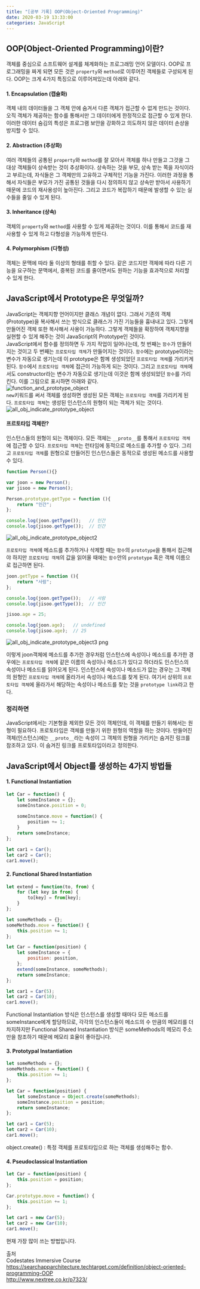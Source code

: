 ```yaml
---
title: "[공부 기록] OOP(Object-Oriented Programming)"
date: 2020-03-19 13:33:00
categories: JavaScript
---
```


## OOP(Object-Oriented Programming)이란?
객체를 중심으로 소프트웨어 설계를 체계화하는 프로그래밍 언어 모델이다.
OOP로 프로그래밍을 짜게 되면 모든 것은 `property`와 `method`로 이루어진 객체들로 구성되게 된다.
OOP는 크게 4가지 특징으로 이루어져있는데 아래와 같다.

#### 1. Encapsulation (캡슐화)
객체 내의 데이터들을 그 객체 안에 숨겨서 다른 객체가 접근할 수 없게 만드는 것이다. 오직 객체가 제공하는 함수를 통해서만 그 데이터에게 한정적으로 접근할 수 있게 한다. 이러한 데이터 숨김의 특성은 프로그램 보안을 강화하고 의도하지 않은 데이터 손상을 방지할 수 있다.

#### 2. Abstraction (추상화)
여러 객체들의 공통된 `property`와 `method`를 잘 모아서 객체를 하나 만들고 그것을 그 대상 객체들이 상속받는 것이 추상화이다. 상속하는 것을 부모, 상속 받는 쪽을 자식이라고 부르는데, 자식들은 그 객체만의 고유하고 구체적인 기능을 가진다. 이러한 과정을 통해서 자식들은 부모가 가진 공통된 것들을 다시 정의하지 않고 상속만 받아서 사용하기 때문에 코드의 재사용성이 높아진다. 그리고 코드가 복잡하기 때문에 발생할 수 있는 실수들을 줄일 수 있게 된다.

#### 3. Inheritance (상속)
객체의 `property`와 `method`를 사용할 수 있게 제공하는 것이다. 이를 통해서 코드를 재사용할 수 있게 하고 다형성을 가능하게 만든다.

#### 4. Polymorphism (다형성)
객체는 문맥에 따라 둘 이상의 형태를 취할 수 있다.
같은 코드지만 객체에 따라 다른 기능을 요구하는 문맥에서, 중복된 코드를 줄이면서도 원하는 기능을 효과적으로 처리할 수 있게 한다.


## JavaScript에서 Prototype은 무엇일까?
JavaScript는 객체지향 언어이지만 클래스 개념이 없다. 그래서 기존의 객체(Prototype)을 복사해서 쓰는 방식으로 클래스가 가진 기능들을 흉내내고 있다. 그렇게 만들어진 객체 또한 복사해서 사용이 가능하다. 그렇게 객체들을 확장하여 객체지향을 실현할 수 있게 해주는 것이 JavaScript의 Prototype인 것이다.  
JavaScript에서 함수를 정의하면 두 가지 작업이 일어나는데, 첫 번째는 `함수`가 만들어지는 것이고 두 번째는 `프로토타입 객체`가 만들어지는 것이다. `함수`에는 prototype이라는 변수가 자동으로 생기는데 이 prototype은 함께 생성되었던 `프로토타입 객체`를 가리키게 된다. `함수`에서 `프로토타입 객체`에 접근이 가능하게 되는 것이다. 그리고 `프로토타입 객체`에서도 constructor라는 변수가 자동으로 생기는데 이것은 함께 생성되었던 `함수`를 가리킨다. 이를 그림으로 표시하면 아래와 같다.  
![function_and_prototype_object](https://user-images.githubusercontent.com/11348329/77242012-687c4180-6c3d-11ea-8ef3-1c6020b7a8b2.png)  
`new`키워드를 써서 객체를 생성하면 생성된 모든 객체는 `프로토타입 객체`를 가리키게 된다. `프로토타입 객체`는 생성된 인스턴스의 원형이 되는 객체가 되는 것이다.  
![all_obj_indicate_prototype_object](https://user-images.githubusercontent.com/11348329/77242029-b4c78180-6c3d-11ea-85ee-c8bf7c9e52ed.png)

#### 프르토타입 객체란?
인스턴스들의 원형이 되는 객체이다. 모든 객체는 `__proto__`를 통해서 `프로토타입 객체`에 접근할 수 있다. `프로토타입 객체`는 런타임에 동적으로 메소드를 추가할 수 있다. 그리고 `프로토타입 객체`를 원형으로 만들어진 인스턴스들은 동적으로 생성된 메소드를 사용할 수 있다.

```js
function Person(){}

var joon = new Person();  
var jisoo = new Person();

Person.prototype.getType = function (){  
    return "인간"; 
};

console.log(joon.getType());   // 인간  
console.log(jisoo.getType());  // 인간 
```

![all_obj_indicate_prototype_object2](https://user-images.githubusercontent.com/11348329/77242118-75e5fb80-6c3e-11ea-8dfa-5738fe6844c6.png)

`프로토타입 객체`에 메소드를 추가하거나 삭제할 때는 `함수`의 `prototype`을 통해서 접근해야 하지만 `프로토타입 객체`의 값을 읽어올 때에는 `함수`안의 `prototype` 혹은 객체 이름으로 접근하면 된다.

```js
joon.getType = function (){  
    return "사람"; 
};

console.log(joon.getType());   // 사람  
console.log(jisoo.getType());  // 인간

jisoo.age = 25;

console.log(joon.age);   // undefined  
console.log(jisoo.age);  // 25  
```

![all_obj_indicate_prototype_object3 png](https://user-images.githubusercontent.com/11348329/77242178-fa387e80-6c3e-11ea-862d-a3dfe6de9d56.png)

이렇게 joon객체에 메소드를 추가한 경우처럼 인스턴스에 속성이나 메소드를 추가한 경우에는 `프로토타입 객체`에 같은 이름의 속성이나 메소드가 있다고 하더라도 인스턴스의 속성이나 메소드를 읽어오게 된다. 인스턴스에 속성이나 메소드가 없는 경우는 그 객체의 원형인 `프로토타입 객체`에 올라가서 속성이나 메소드를 찾게 된다. 여기서 상위의 `프로토타입 객체`에 올라가서 해당하는 속성이나 메소드를 찾는 것을 `prototype link`라고 한다.

### 정리하면
JavaScript에서는 기본형을 제외한 모든 것이 객체인데, 이 객체를 만들기 위해서는 원형이 필요하다. 프로토타입은 객체를 만들기 위한 원형의 역할을 하는 것이다. 만들어진 객체(인스턴스)에는 `__proto__`라는 속성이 그 객체의 원형을 가리키는 숨겨진 링크를 참조하고 있다. 이 숨겨진 링크를 프로토타입이라고 정의한다.

## JavaScript에서 Object를 생성하는 4가지 방법들
#### 1. Functional Instantiation
```js
let Car = function() {
    let someInstance = {};
    someInstance.position = 0;
    
    someInstance.move = function() {
        position += 1;
    }
    return someInstance;
};

let car1 = Car();
let car2 = Car();
car1.move();
```
#### 2. Functional Shared Instantiation
```js
let extend = function(to, from) {
    for (let key in from) {
        to[key] = from[key];
    }
};

let someMethods = {};
someMethods.move = function() {
    this.position += 1;
};

let Car = function(position) {
    let someInstance = {
        position: position,
    };
    extend(someInstance, someMethods);
    return someInstance;
};

let car1 = Car(5);
let car2 = Car(10);
car1.move();
```
Functional Instantiation 방식은 인스턴스를 생성할 때마다 모든 메소드를 someInstance에게 할당하므로, 
각각의 인스턴스들이 메소드의 수 만큼의 메모리를 더 차지하지만 
Functional Shared Instantiation 방식은 someMethods의 메모리 주소만을 참조하기 때문에 메모리 효율이 좋아집니다.

#### 3. Prototypal Instantiation
```js
let someMethods = {};
someMethods.move = function() {
    this.position += 1;  
};

let Car = function(position) {
    let someInstance = Object.create(someMethods);
    someInstance.position = position;
    return someInstance;
};

let car1 = Car(5);
let car2 = Car(10);
car1.move();
```
object.create() : 특정 객체를 프로토타입으로 하는 객체를 생성해주는 함수.

#### 4. Pseudoclassical Instantiation
```js
let Car = function(position) {
    this.position = position;
};

Car.prototype.move = function() {
    this.position += 1;  
};

let car1 = new Car(5);
let car2 = new Car(10);
car1.move();
```
현재 가장 많이 쓰는 방법입니다.



출처  
Codestates Immersive Course  
<https://searchapparchitecture.techtarget.com/definition/object-oriented-programming-OOP>  
<http://www.nextree.co.kr/p7323/>  
